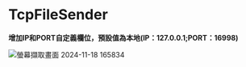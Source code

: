 # TcpFileSender
__增加IP和PORT自定義欄位，預設值為本地(IP：127.0.0.1;PORT：16998)__

![螢幕擷取畫面 2024-11-18 165834](https://github.com/user-attachments/assets/92fff7da-4c53-4de2-b519-92b7c67c164f)
